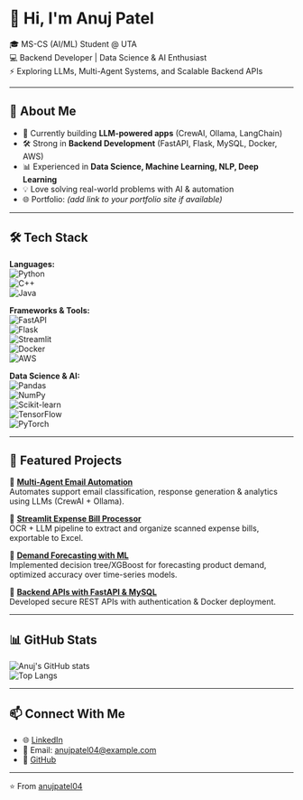 # 👋 Hi, I'm Anuj Patel  

🎓 MS-CS (AI/ML) Student @ UTA  
💻 Backend Developer | Data Science & AI Enthusiast  
⚡ Exploring LLMs, Multi-Agent Systems, and Scalable Backend APIs  

---

## 🚀 About Me  
- 🔭 Currently building **LLM-powered apps** (CrewAI, Ollama, LangChain)  
- 🛠️ Strong in **Backend Development** (FastAPI, Flask, MySQL, Docker, AWS)  
- 📊 Experienced in **Data Science, Machine Learning, NLP, Deep Learning**  
- 💡 Love solving real-world problems with AI & automation  
- 🌐 Portfolio: *(add link to your portfolio site if available)*  

---

## 🛠️ Tech Stack  

**Languages:**  
![Python](https://img.shields.io/badge/Python-3776AB?style=for-the-badge&logo=python&logoColor=white)  
![C++](https://img.shields.io/badge/C++-00599C?style=for-the-badge&logo=c%2B%2B&logoColor=white)  
![Java](https://img.shields.io/badge/Java-007396?style=for-the-badge&logo=java&logoColor=white)  

**Frameworks & Tools:**  
![FastAPI](https://img.shields.io/badge/FastAPI-005571?style=for-the-badge&logo=fastapi)  
![Flask](https://img.shields.io/badge/Flask-000000?style=for-the-badge&logo=flask&logoColor=white)  
![Streamlit](https://img.shields.io/badge/Streamlit-FF4B4B?style=for-the-badge&logo=streamlit&logoColor=white)  
![Docker](https://img.shields.io/badge/Docker-2496ED?style=for-the-badge&logo=docker&logoColor=white)  
![AWS](https://img.shields.io/badge/AWS-232F3E?style=for-the-badge&logo=amazon-aws)  

**Data Science & AI:**  
![Pandas](https://img.shields.io/badge/Pandas-150458?style=for-the-badge&logo=pandas)  
![NumPy](https://img.shields.io/badge/Numpy-013243?style=for-the-badge&logo=numpy)  
![Scikit-learn](https://img.shields.io/badge/ScikitLearn-F7931E?style=for-the-badge&logo=scikit-learn)  
![TensorFlow](https://img.shields.io/badge/TensorFlow-FF6F00?style=for-the-badge&logo=tensorflow)  
![PyTorch](https://img.shields.io/badge/PyTorch-EE4C2C?style=for-the-badge&logo=pytorch)  

---

## 📌 Featured Projects  

🔹 [**Multi-Agent Email Automation**](#)  
Automates support email classification, response generation & analytics using LLMs (CrewAI + Ollama).  

🔹 [**Streamlit Expense Bill Processor**](#)  
OCR + LLM pipeline to extract and organize scanned expense bills, exportable to Excel.  

🔹 [**Demand Forecasting with ML**](#)  
Implemented decision tree/XGBoost for forecasting product demand, optimized accuracy over time-series models.  

🔹 [**Backend APIs with FastAPI & MySQL**](#)  
Developed secure REST APIs with authentication & Docker deployment.  

---

## 📊 GitHub Stats  

![Anuj's GitHub stats](https://github-readme-stats.vercel.app/api?username=anujpatel04&show_icons=true&theme=radical)  
![Top Langs](https://github-readme-stats.vercel.app/api/top-langs/?username=anujpatel04&layout=compact&theme=radical)  

---

## 📫 Connect With Me  

- 🌐 [LinkedIn](https://www.linkedin.com/in/anujpatel04)  
- 📧 Email: anujpatel04@example.com  
- 🐙 [GitHub](https://github.com/anujpatel04)  

---

⭐️ From [anujpatel04](https://github.com/anujpatel04)
